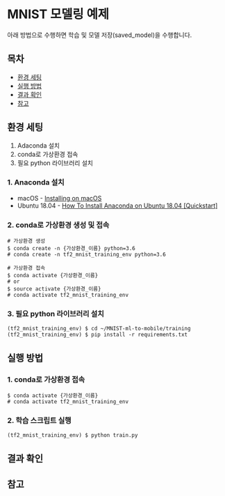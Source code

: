 # MNIST 모델링 예제

아래 방법으로 수행하면 학습 및 모델 저장(saved_model)을 수행합니다.

## 목차

- [환경 세팅](#환경-세팅)
- [실행 방법](#실행-방법)
- [결과 확인](#결과-확인)
- [참고](#참고)

## 환경 세팅

1. Adaconda 설치
2. conda로 가상환경 접속
3. 필요 python 라이브러리 설치

### 1. Anaconda 설치

- macOS - [Installing on macOS](https://docs.anaconda.com/anaconda/install/mac-os/)
- Ubuntu 18.04 - [How To Install Anaconda on Ubuntu 18.04 [Quickstart]](https://www.digitalocean.com/community/tutorials/how-to-install-anaconda-on-ubuntu-18-04-quickstart)

### 2. conda로 가상환경 생성 및 접속

```shell
# 가상환경 생성
$ conda create -n {가상환경_이름} python=3.6
# conda create -n tf2_mnist_training_env python=3.6

# 가상환경 접속
$ conda activate {가상환경_이름}
# or
$ source activate {가상환경_이름}
# conda activate tf2_mnist_training_env
```

### 3. 필요 python 라이브러리 설치

```shell
(tf2_mnist_training_env) $ cd ~/MNIST-ml-to-mobile/training
(tf2_mnist_training_env) $ pip install -r requirements.txt
```

## 실행 방법

### 1. conda로 가상환경 접속

```shell
$ conda activate {가상환경_이름}
# conda activate tf2_mnist_training_env
```

### 2. 학습 스크립트 실행

```shell
(tf2_mnist_training_env) $ python train.py
```

## 결과 확인



## 참고

